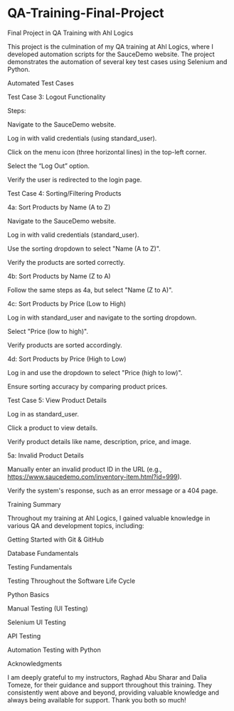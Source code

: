 # QA-Training-Final-Project

Final Project in QA Training with Ahl Logics 

This project is the culmination of my QA training at Ahl Logics, where I developed automation scripts for the SauceDemo website. The project demonstrates the automation of several key test cases using Selenium and Python.

Automated Test Cases

Test Case 3: Logout Functionality

Steps:

Navigate to the SauceDemo website.

Log in with valid credentials (using standard_user).

Click on the menu icon (three horizontal lines) in the top-left corner.

Select the “Log Out” option.

Verify the user is redirected to the login page.

Test Case 4: Sorting/Filtering Products

4a: Sort Products by Name (A to Z)

Navigate to the SauceDemo website.

Log in with valid credentials (standard_user).

Use the sorting dropdown to select "Name (A to Z)".

Verify the products are sorted correctly.

4b: Sort Products by Name (Z to A)

Follow the same steps as 4a, but select "Name (Z to A)".

4c: Sort Products by Price (Low to High)

Log in with standard_user and navigate to the sorting dropdown.

Select "Price (low to high)".

Verify products are sorted accordingly.

4d: Sort Products by Price (High to Low)

Log in and use the dropdown to select "Price (high to low)".

Ensure sorting accuracy by comparing product prices.

Test Case 5: View Product Details

Log in as standard_user.

Click a product to view details.

Verify product details like name, description, price, and image.

5a: Invalid Product Details

Manually enter an invalid product ID in the URL (e.g., https://www.saucedemo.com/inventory-item.html?id=999).

Verify the system's response, such as an error message or a 404 page.

Training Summary

Throughout my training at Ahl Logics, I gained valuable knowledge in various QA and development topics, including:

Getting Started with Git & GitHub

Database Fundamentals

Testing Fundamentals

Testing Throughout the Software Life Cycle

Python Basics

Manual Testing (UI Testing)

Selenium UI Testing

API Testing

Automation Testing with Python

Acknowledgments

I am deeply grateful to my instructors, Raghad Abu Sharar and Dalia Tomeze, for their guidance and support throughout this training. They consistently went above and beyond, providing valuable knowledge and always being available for support. Thank you both so much!
